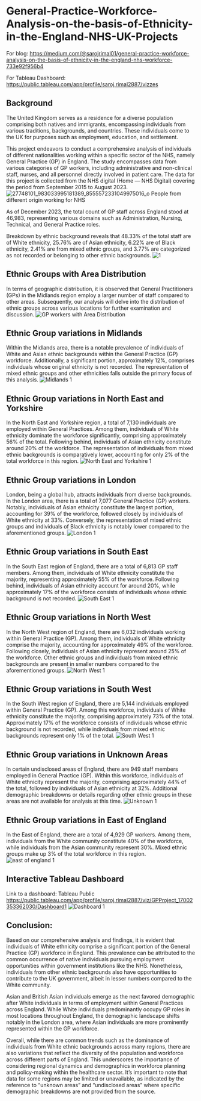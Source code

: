 # General-Practice-Workforce-Analysis-on-the-basis-of-Ethnicity-in-the-England-NHS-UK-Projects
For blog: https://medium.com/@sarojrimal01/general-practice-workforce-analysis-on-the-basis-of-ethnicity-in-the-england-nhs-workforce-733e92f956b4

For Tableau Dashboard: https://public.tableau.com/app/profile/saroj.rimal2887/vizzes

## Background
The United Kingdom serves as a residence for a diverse population comprising both natives and immigrants, encompassing individuals from various traditions, backgrounds, and countries. These individuals come to the UK for purposes such as employment, education, and settlement.

This project endeavors to conduct a comprehensive analysis of individuals of different nationalities working within a specific sector of the NHS, namely General Practice (GP) in England. The study encompasses data from various categories of GP workers, including administrative and non-clinical staff, nurses, and all personnel directly involved in patient care. The data for this project is collected from the NHS digital (Home — NHS Digital) covering the period from September 2015 to August 2023.
![27748101_983033995181389_8555572331049975016_o](https://github.com/sarojrimal/General-Practice-Workforce-Analysis-on-the-basis-of-Ethnicity-in-the-England-NHS-UK-Projects/assets/48502669/9125a973-bef7-4f5f-a2f3-be2a84330268)
People from different origin working for NHS

As of December 2023, the total count of GP staff across England stood at 46,983, representing various domains such as Administration, Nursing, Technical, and General Practice roles.

Breakdown by ethnic background reveals that 48.33% of the total staff are of White ethnicity, 25.76% are of Asian ethnicity, 6.22% are of Black ethnicity, 2.41% are from mixed ethnic groups, and 3.77% are categorized as not recorded or belonging to other ethnic backgrounds.
![1](https://github.com/sarojrimal/General-Practice-Workforce-Analysis-on-the-basis-of-Ethnicity-in-the-England-NHS-UK-Projects/assets/48502669/a47a9d0e-f1fe-4818-83ae-846801b88a80)


## Ethnic Groups with Area Distribution

In terms of geographic distribution, it is observed that General Practitioners (GPs) in the Midlands region employ a larger number of staff compared to other areas. Subsequently, our analysis will delve into the distribution of ethnic groups across various locations for further examination and discussion.
![GP workers with Area Distribution](https://github.com/sarojrimal/General-Practice-Workforce-Analysis-on-the-basis-of-Ethnicity-in-the-England-NHS-UK-Projects/assets/48502669/f8b75913-54df-4dc1-a22c-44600bd2be88)


## Ethnic Group variations in Midlands

Within the Midlands area, there is a notable prevalence of individuals of White and Asian ethnic backgrounds within the General Practice (GP) workforce. Additionally, a significant portion, approximately 12%, comprises individuals whose original ethnicity is not recorded. The representation of mixed ethnic groups and other ethnicities falls outside the primary focus of this analysis.
![Midlands 1](https://github.com/sarojrimal/General-Practice-Workforce-Analysis-on-the-basis-of-Ethnicity-in-the-England-NHS-UK-Projects/assets/48502669/68b7679c-374e-4a09-854d-e9728708cd42)


## Ethnic Group variations in North East and Yorkshire

In the North East and Yorkshire region, a total of 7,130 individuals are employed within General Practices. Among them, individuals of White ethnicity dominate the workforce significantly, comprising approximately 56% of the total. Following behind, individuals of Asian ethnicity constitute around 20% of the workforce. The representation of individuals from mixed ethnic backgrounds is comparatively lower, accounting for only 2% of the total workforce in this region.
![North East and Yorkshire 1](https://github.com/sarojrimal/General-Practice-Workforce-Analysis-on-the-basis-of-Ethnicity-in-the-England-NHS-UK-Projects/assets/48502669/997c23ff-f7f3-43f6-a690-b8b10a19062f)


## Ethnic Group variations in London

London, being a global hub, attracts individuals from diverse backgrounds. In the London area, there is a total of 7,077 General Practice (GP) workers. Notably, individuals of Asian ethnicity constitute the largest portion, accounting for 39% of the workforce, followed closely by individuals of White ethnicity at 33%. Conversely, the representation of mixed ethnic groups and individuals of Black ethnicity is notably lower compared to the aforementioned groups.
![London 1](https://github.com/sarojrimal/General-Practice-Workforce-Analysis-on-the-basis-of-Ethnicity-in-the-England-NHS-UK-Projects/assets/48502669/c7bc66e7-868b-4cf5-8915-2cc62fe7cd5d)


## Ethnic Group variations in South East

In the South East region of England, there are a total of 6,813 GP staff members. Among them, individuals of White ethnicity constitute the majority, representing approximately 55% of the workforce. Following behind, individuals of Asian ethnicity account for around 20%, while approximately 17% of the workforce consists of individuals whose ethnic background is not recorded.
![South East 1](https://github.com/sarojrimal/General-Practice-Workforce-Analysis-on-the-basis-of-Ethnicity-in-the-England-NHS-UK-Projects/assets/48502669/1d399b45-10fe-4a60-9222-67dc0c3ac9c7)


## Ethnic Group variations in North West

In the North West region of England, there are 6,032 individuals working within General Practice (GP). Among them, individuals of White ethnicity comprise the majority, accounting for approximately 49% of the workforce. Following closely, individuals of Asian ethnicity represent around 25% of the workforce. Other ethnic groups and individuals from mixed ethnic backgrounds are present in smaller numbers compared to the aforementioned groups.
![North West 1](https://github.com/sarojrimal/General-Practice-Workforce-Analysis-on-the-basis-of-Ethnicity-in-the-England-NHS-UK-Projects/assets/48502669/18d9ebcc-9c0e-44c7-89aa-3a8b959f3bdf)


## Ethnic Group variations in South West

In the South West region of England, there are 5,144 individuals employed within General Practice (GP). Among this workforce, individuals of White ethnicity constitute the majority, comprising approximately 73% of the total. Approximately 17% of the workforce consists of individuals whose ethnic background is not recorded, while individuals from mixed ethnic backgrounds represent only 1% of the total.
![South West 1](https://github.com/sarojrimal/General-Practice-Workforce-Analysis-on-the-basis-of-Ethnicity-in-the-England-NHS-UK-Projects/assets/48502669/3ab5c566-cfad-4966-84a0-a2cdcbda18d2)

## Ethnic Group variations in Unknown Areas

In certain undisclosed areas of England, there are 949 staff members employed in General Practice (GP). Within this workforce, individuals of White ethnicity represent the majority, comprising approximately 44% of the total, followed by individuals of Asian ethnicity at 32%. Additional demographic breakdowns or details regarding other ethnic groups in these areas are not available for analysis at this time.
![Unknown 1](https://github.com/sarojrimal/General-Practice-Workforce-Analysis-on-the-basis-of-Ethnicity-in-the-England-NHS-UK-Projects/assets/48502669/315b5ff8-69ac-4a41-a5f4-1ace6f6ecfd9)



## Ethnic Group variations in East of England

In the East of England, there are a total of 4,929 GP workers. Among them, individuals from the White community constitute 40% of the workforce, while individuals from the Asian community represent 30%. Mixed ethnic groups make up 3% of the total workforce in this region.
![east of england 1](https://github.com/sarojrimal/General-Practice-Workforce-Analysis-on-the-basis-of-Ethnicity-in-the-England-NHS-UK-Projects/assets/48502669/4730b105-6c12-49a2-9ffb-c1de8de3839d)



## Interactive Tableau Dashboard

Link to a dashboard: Tableau Public https://public.tableau.com/app/profile/saroj.rimal2887/viz/GPProject_17002353362030/Dashboard1
![Dashboard 1](https://github.com/sarojrimal/General-Practice-Workforce-Analysis-on-the-basis-of-Ethnicity-in-the-England-NHS-UK-Projects/assets/48502669/bff690f2-8a6f-43e7-aac0-b20384e994ea)

## Conclusion:
Based on our comprehensive analysis and findings, it is evident that individuals of White ethnicity comprise a significant portion of the General Practice (GP) workforce in England. This prevalence can be attributed to the common occurrence of native individuals pursuing employment opportunities within government institutions like the NHS. Nonetheless, individuals from other ethnic backgrounds also have opportunities to contribute to the UK government, albeit in lesser numbers compared to the White community.

Asian and British Asian individuals emerge as the next favored demographic after White individuals in terms of employment within General Practices across England. While White individuals predominantly occupy GP roles in most locations throughout England, the demographic landscape shifts notably in the London area, where Asian individuals are more prominently represented within the GP workforce.

Overall, while there are common trends such as the dominance of individuals from White ethnic backgrounds across many regions, there are also variations that reflect the diversity of the population and workforce across different parts of England. This underscores the importance of considering regional dynamics and demographics in workforce planning and policy-making within the healthcare sector. It’s important to note that data for some regions may be limited or unavailable, as indicated by the reference to “unknown areas” and “undisclosed areas” where specific demographic breakdowns are not provided from the source.






